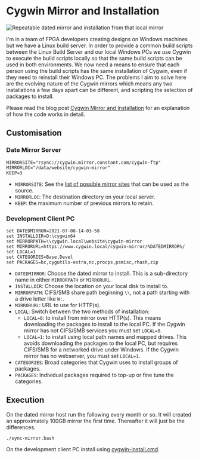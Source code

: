 # Cygwin Mirror and Installation

![Repeatable dated mirror and installation from that local mirror](./media/Dated_Mirror_Installation.png?raw=true "Repeatable dated mirror and installation from that local mirror")

I'm in a team of FPGA developers creating designs on Windows machines but we have a Linux build server. In order to provide a common build scripts between the Linux Build Server and our local Windows PCs we use Cygwin to execute the build scripts locally so that the same build scripts can be used in both environments. We now need a means to ensure that each person using the build scripts has the same installation of Cygwin, even if they need to reinstall their Windows PC. The problems I aim to solve here are the evolving nature of the Cygwin mirrors which means any two installations a few days apart can be different, and scripting the selection of packages to install.

Please read the blog post [Cygwin Mirror and Installation](https://blog.abbey1.org.uk/index.php/technology/cygwin-mirror-and-installation) for an explanation of how the code works in detail.

## Customisation

### Date Mirror Server

```shell
MIRRORSITE="rsync://cygwin.mirror.constant.com/cygwin-ftp"
MIRRORLOC="/data/website/cygwin-mirror"
KEEP=3
```

* `MIRRORSITE`: See the [list of possible mirror sites](https://cygwin.com/mirrors.html) that can be used as the source.
* `MIRRORLOC`: The destination directory on your local server.
* `KEEP`: the maximum number of previous mirrors to retain.

### Development Client PC

```batch
set DATEDMIRROR=2021-07-08-14-03-58
set INSTALLDIR=D:\cygwin64
set MIRRORPATH=\\cygwin.local\website\cygwin-mirror
set MIRRORURL=https://www.cygwin.local/cygwin-mirror/%DATEDMIRROR%/
set LOCAL=1
set CATEGORIES=Base,Devel
set PACKAGES=bc,cygutils-extra,nc,procps,psmisc,rhash,zip
```

* `DATEDMIRROR`: Choose the dated mirror to install. This is a sub-directory name in either `MIRRORPATH` or `MIRRORURL`.
* `INSTALLDIR`: Choose the location on your local disk to install to.
* `MIRRORPATH`: CIFS/SMB share path beginning `\\`, not a path starting with a drive letter like `W:`.
* `MIRRORURL`: URL to use for HTTP(s).
* `LOCAL`: Switch between the two methods of installation:
   * `LOCAL=0`: to install from mirror over HTTP(s). This means downloading the packages to install to the local PC. If the Cygwin mirror has not CIFS/SMB services you must set `LOCAL=0`.
   * `LOCAL=1`: to install using local path names and mapped drives. This avoids downloading the packages to the local PC, but requires CIFS/SMB for a networked drive under Windows. If the Cygwin mirror has no webserver, you must set `LOCAL=1`.
* `CATEGORIES`: Broad categories that Cygwin uses to install groups of packages.
* `PACKAGES`: Individual packages required to top-up or fine tune the categories.

## Execution

On the dated mirror host run the following every month or so. It will created an approximately 100GB mirror the first time. Thereafter it will just be the differences.

```shell
./sync-mirror.bash
```

On the development client PC install using [cygwin-install.cmd](cygwin-install.cmd).
